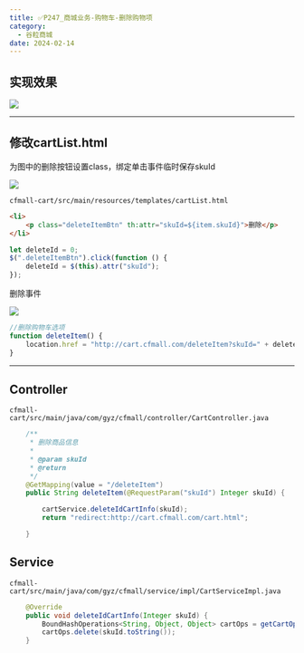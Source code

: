 ```yaml
---
title: ✅P247_商城业务-购物车-删除购物项
category:
  - 谷粒商城
date: 2024-02-14
---
```


<!-- more -->

## 实现效果
![](https://cfmall-hello.oss-cn-beijing.aliyuncs.com/img/202401/aeb8de7433aede0a3ac55a38850d25d7.gif#id=BgmQS&originHeight=440&originWidth=719&originalType=binary&ratio=1&rotation=0&showTitle=false&status=done&style=none&title=)

---

## 修改cartList.html

为图中的删除按钮设置class，绑定单击事件临时保存skuId

![](https://cfmall-hello.oss-cn-beijing.aliyuncs.com/img/202401/854ba6ce78df4e7c4342a430296f44d4.png#id=BrLu3&originHeight=164&originWidth=1020&originalType=binary&ratio=1&rotation=0&showTitle=false&status=done&style=none&title=)

`cfmall-cart/src/main/resources/templates/cartList.html`

```html
<li>
    <p class="deleteItemBtn" th:attr="skuId=${item.skuId}">删除</p>
</li>
```

```javascript
let deleteId = 0;
$(".deleteItemBtn").click(function () {
    deleteId = $(this).attr("skuId");
});
```

删除事件

![](https://cfmall-hello.oss-cn-beijing.aliyuncs.com/images/202304/202304231451187.png#id=oa9Eu&originHeight=117&originWidth=860&originalType=binary&ratio=1&rotation=0&showTitle=false&status=done&style=none&title=#id=mxZsC&originHeight=117&originWidth=860&originalType=binary&ratio=1&rotation=0&showTitle=false&status=done&style=none&title=)

```javascript
//删除购物车选项
function deleteItem() {
    location.href = "http://cart.cfmall.com/deleteItem?skuId=" + deleteId;
}
```

---

## Controller

`cfmall-cart/src/main/java/com/gyz/cfmall/controller/CartController.java`

```java
    /**
     * 删除商品信息
     *
     * @param skuId
     * @return
     */
    @GetMapping(value = "/deleteItem")
    public String deleteItem(@RequestParam("skuId") Integer skuId) {

        cartService.deleteIdCartInfo(skuId);
        return "redirect:http://cart.cfmall.com/cart.html";

    }
```

## Service

`cfmall-cart/src/main/java/com/gyz/cfmall/service/impl/CartServiceImpl.java`

```java
    @Override
    public void deleteIdCartInfo(Integer skuId) {
        BoundHashOperations<String, Object, Object> cartOps = getCartOpts();
        cartOps.delete(skuId.toString());
    }
```
